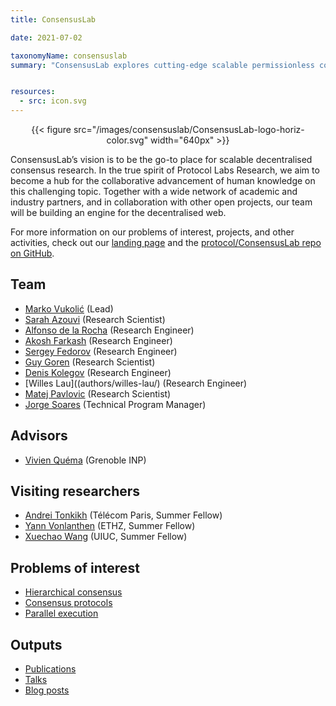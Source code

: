 ```yaml
---
title: ConsensusLab

date: 2021-07-02

taxonomyName: consensuslab
summary: "ConsensusLab explores cutting-edge scalable permissionless consensus protocols, including three main pillars of sharding, consensus proper, and scalable execution."


resources:
  - src: icon.svg
---
```


<center>{{< figure src="/images/consensuslab/ConsensusLab-logo-horiz-color.svg" width="640px" >}}</center>

ConsensusLab’s vision is to be the go-to place for scalable decentralised consensus research. In the true spirit of Protocol Labs Research, we aim to become a hub for the collaborative advancement of human knowledge on this challenging topic. Together with a wide network of academic and industry partners, and in collaboration with other open projects, our team will be building an engine for the decentralised web.

For more information on our problems of interest, projects, and other activities, check out our [landing page](https://consensuslab.world/) and the [protocol/ConsensusLab repo on GitHub](https://github.com/protocol/ConsensusLab/).

## Team
* [Marko Vukolić](/authors/marko-vukolic/) (Lead)
* [Sarah Azouvi](/authors/sarah-azouvi/) (Research Scientist)
* [Alfonso de la Rocha](/authors/alfonso-delarocha/) (Research Engineer)
* [Akosh Farkash](/authors/akosh-farkash/) (Research Engineer)
* [Sergey Fedorov](/authors/sergey-fedorov/) (Research Engineer)
* [Guy Goren](/authors/guy-goren/) (Research Scientist)
* [Denis Kolegov](/authors/denis-kolegov/) (Research Engineer)
* [Willes Lau]((authors/willes-lau/) (Research Engineer)
* [Matej Pavlovic](/authors/matej-pavlovic/) (Research Scientist)
* [Jorge Soares](/authors/jorge-soares/) (Technical Program Manager)

## Advisors
* [Vivien Quéma](/authors/vivien-quema/) (Grenoble INP)

## Visiting researchers
* [Andrei Tonkikh](/authors/andrei-tonkikh/) (Télécom Paris, Summer Fellow)
* [Yann Vonlanthen](/authors/yann-vonlanthen/) (ETHZ, Summer Fellow)
* [Xuechao Wang](/authors/xuechao-wang/) (UIUC, Summer Fellow)

## Problems of interest
* [Hierarchical consensus](https://github.com/protocol/ConsensusLab/issues/3)
* [Consensus protocols](https://github.com/protocol/ConsensusLab/issues/2)
* [Parallel execution](https://github.com/protocol/ConsensusLab/issues/1)

## Outputs
* [Publications](#recentPublications)
* [Talks](#recentTalks)
* [Blog posts](#recentPosts)

